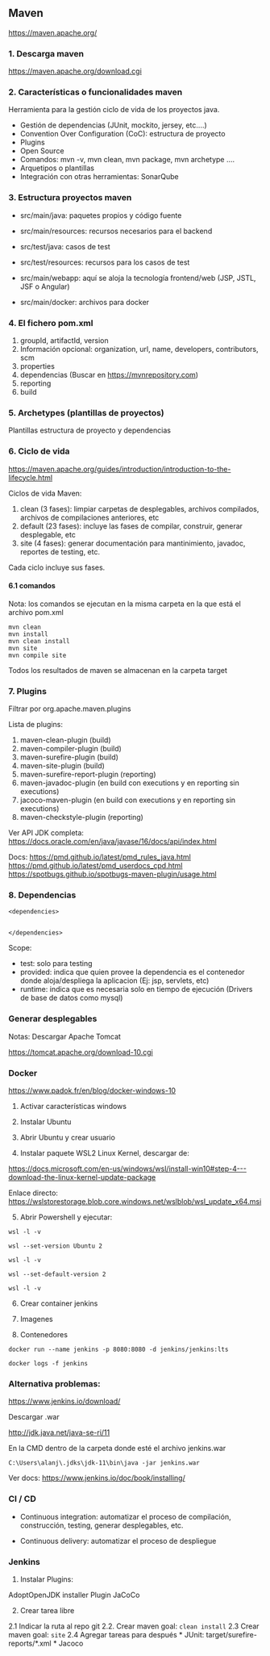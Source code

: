 
## Maven

https://maven.apache.org/

### 1. Descarga maven

https://maven.apache.org/download.cgi

### 2. Características o funcionalidades maven

Herramienta para la gestión ciclo de vida de los proyectos java.

* Gestión de dependencias (JUnit, mockito, jersey, etc....)
* Convention Over Configuration (CoC): estructura de proyecto
* Plugins
* Open Source
* Comandos: mvn -v, mvn clean, mvn package, mvn archetype ....
* Arquetipos o plantillas
* Integración con otras herramientas: SonarQube


### 3. Estructura proyectos maven

* src/main/java: paquetes propios y código fuente
* src/main/resources: recursos necesarios para el backend


* src/test/java: casos de test
* src/test/resources: recursos para los casos de test

* src/main/webapp: aquí se aloja la tecnología frontend/web (JSP, JSTL, JSF o Angular)
* src/main/docker: archivos para docker



### 4. El fichero pom.xml

1. groupId, artifactId, version
2. Información opcional: organization, url, name, developers, contributors, scm
3. properties
4. dependencias (Buscar en https://mvnrepository.com)
5. reporting
6. build

### 5. Archetypes (plantillas de proyectos)

Plantillas estructura de proyecto y dependencias

### 6. Ciclo de vida

https://maven.apache.org/guides/introduction/introduction-to-the-lifecycle.html

Ciclos de vida Maven:

1. clean (3 fases): limpiar carpetas de desplegables, archivos compilados, archivos de compilaciones anteriores, etc
2. default (23 fases): incluye las fases de compilar, construir, generar desplegable, etc
3. site (4 fases): generar documentación para mantinimiento, javadoc, reportes de testing, etc.

Cada ciclo incluye sus fases.

#### 6.1 comandos 

Nota: los comandos se ejecutan en la misma carpeta en la que está el archivo pom.xml

```
mvn clean
mvn install
mvn clean install
mvn site
mvn compile site
```

Todos los resultados de maven se almacenan en la carpeta target



### 7. Plugins

Filtrar por org.apache.maven.plugins

Lista de plugins:

1. maven-clean-plugin (build)
2. maven-compiler-plugin (build)
3. maven-surefire-plugin (build)
4. maven-site-plugin (build)
5. maven-surefire-report-plugin (reporting)
6. maven-javadoc-plugin (en build con executions y en reporting sin executions)
7. jacoco-maven-plugin (en build con executions y en reporting sin executions)
8. maven-checkstyle-plugin (reporting)

Ver API JDK completa:
https://docs.oracle.com/en/java/javase/16/docs/api/index.html


Docs:
https://pmd.github.io/latest/pmd_rules_java.html
https://pmd.github.io/latest/pmd_userdocs_cpd.html
https://spotbugs.github.io/spotbugs-maven-plugin/usage.html

### 8. Dependencias

```
<dependencies>


</dependencies>
```

Scope:

* test: solo para testing
* provided: indica que quien provee la dependencia es el contenedor donde aloja/despliega la aplicacion (Ej: jsp, servlets, etc)
* runtime: indica que es necesaria solo en tiempo de ejecución (Drivers de base de datos como mysql)








### Generar desplegables

Notas: Descargar Apache Tomcat

https://tomcat.apache.org/download-10.cgi



### Docker

https://www.padok.fr/en/blog/docker-windows-10

1. Activar características windows

2. Instalar Ubuntu

3. Abrir Ubuntu y crear usuario

4. Instalar paquete WSL2 Linux Kernel, descargar de: 

https://docs.microsoft.com/en-us/windows/wsl/install-win10#step-4---download-the-linux-kernel-update-package

Enlace directo:
https://wslstorestorage.blob.core.windows.net/wslblob/wsl_update_x64.msi

5. Abrir Powershell y ejecutar:

```
wsl -l -v

wsl --set-version Ubuntu 2

wsl -l -v

wsl --set-default-version 2

wsl -l -v

```

6. Crear container jenkins


1. Imagenes

2. Contenedores

```
docker run --name jenkins -p 8080:8080 -d jenkins/jenkins:lts

docker logs -f jenkins
```




### Alternativa problemas: 

https://www.jenkins.io/download/

Descargar .war

http://jdk.java.net/java-se-ri/11

En la CMD dentro de la carpeta donde esté el archivo jenkins.war

```
C:\Users\alanj\.jdks\jdk-11\bin\java -jar jenkins.war
```

Ver docs:
https://www.jenkins.io/doc/book/installing/


### CI / CD

* Continuous integration: automatizar el proceso de compilación, construcción, testing, generar desplegables, etc.

* Continuous delivery: automatizar el proceso de despliegue



### Jenkins

1. Instalar Plugins: 

AdoptOpenJDK installer Plugin
JaCoCo

2. Crear tarea libre

2.1 Indicar la ruta al repo git
2.2. Crear maven goal: `clean install`
2.3 Crear maven goal: `site`
2.4 Agregar tareas para después
	* JUnit: target/surefire-reports/*.xml
	* Jacoco




















